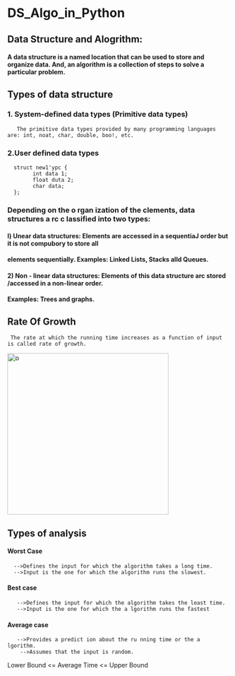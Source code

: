 # DS_Algo_in_Python

## Data Structure and Alogrithm: 
#### A data structure is a named location that can be used to store and organize data. And, an algorithm is a collection of steps to solve a particular problem.
## Types of data structure
### 1. System-defined data types (Primitive data types)
       The primitive data types provided by many programming languages are: int, noat, char, double, boo!, etc. 
### 2.User defined data types 
      struct new1'ypc { 
            int data 1; 
            float duta 2; 
            char data; 
      };
      
### Depending on the o rgan ization of the clements, data structures a rc c lassified into two types: 
#### l) Unear data structures: Elements are accessed in a sequentiaJ order but it is not compubory to store all 
####    elements sequentially. Examples: Linked Lists, Stacks alld Queues. 
#### 2) Non - linear data structures: Elements of this data structure arc stored /accessed in a non-linear order. 
####    Examples: Trees and graphs.      

## Rate Of Growth
     The rate at which the running time increases as a function of input is called rate of growth.
<img width="365" alt="o" src="https://user-images.githubusercontent.com/78050476/180866333-14976985-3f11-41a9-b41c-a50036ab1412.png">     






## Types of analysis
#### Worst Case 
      -->Defines the input for which the algorithm takes a long time. 
      -->Input is the one for which the algorithm runs the slowest. 

#### Best case
       -->Defines the input for which the algorithm takes the least time. 
       -->Input is the one for which the a lgorithm runs the fastest
#### Average case
       -->Provides a predict ion about the ru nning time or the a lgorithm. 
        -->Assumes that the input is random. 
        
   Lower Bound <= Average Time <= Upper Bound     

